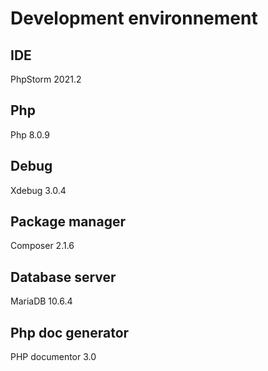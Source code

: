 # Development environnement

## IDE 
PhpStorm 2021.2

## Php 
Php 8.0.9

## Debug
Xdebug 3.0.4

## Package manager
Composer 2.1.6

## Database server
MariaDB 10.6.4

## Php doc generator
PHP documentor 3.0
